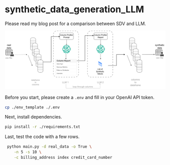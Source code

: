 # synthetic_data_generation_LLM

Please read my blog post for a comparison between SDV and LLM.

![workflow](synthetic_data_LLM_workflow.png)

Before you start, please create a `.env` and fill in your OpenAI API token.

```bash
cp ./env_template ./.env
```

Next, install dependencies.

```bash
pip install -r ./requirements.txt
```

Last, test the code with a few rows.

```bash
 python main.py -d real_data -o True \
    -n 5 -s 10 \
    -c billing_address index credit_card_number
```